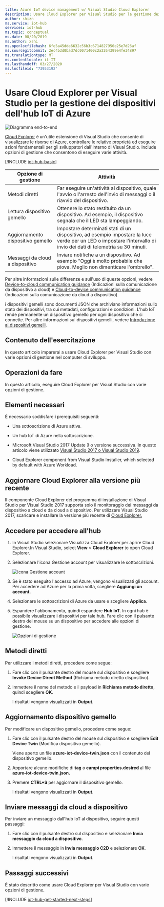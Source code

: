 ```yaml
---
title: Azure IoT device management w/ Visual Studio Cloud Explorer
description: Usare Cloud Explorer per Visual Studio per la gestione dei dispositivi dell'hub IoT di Azure, con opzioni di gestione come i metodi diretti e le proprietà desiderate in dispositivi gemelli.
author: shizn
ms.service: iot-hub
services: iot-hub
ms.topic: conceptual
ms.date: 08/20/2019
ms.author: xshi
ms.openlocfilehash: 6fe5a45dda6632c56b3c6714827950e25e7d26af
ms.sourcegitcommit: 2ec4b3d0bad7dc0071400c2a2264399e4fe34897
ms.translationtype: MT
ms.contentlocale: it-IT
ms.lasthandoff: 03/27/2020
ms.locfileid: "73953192"
---
```

# <a name="use-cloud-explorer-for-visual-studio-for-azure-iot-hub-device-management"></a>Usare Cloud Explorer per Visual Studio per la gestione dei dispositivi dell'hub IoT di Azure

![Diagramma end-to-end](media/iot-hub-device-management-visual-studio/iot-e2e-simple.png)

[Cloud Explorer](https://marketplace.visualstudio.com/items?itemName=ms-azuretools.CloudExplorerForVS) è un'utile estensione di Visual Studio che consente di visualizzare le risorse di Azure, controllare le relative proprietà ed eseguire azioni fondamentali per gli sviluppatori dall'interno di Visual Studio. Include opzioni di gestione che consentono di eseguire varie attività.

[!INCLUDE [iot-hub-basic](../../includes/iot-hub-basic-whole.md)]

| Opzione di gestione          | Attività                    |
|----------------------------|--------------------------------|
| Metodi diretti             | Far eseguire un'attività al dispositivo, quale l'avvio o l'arresto dell'invio di messaggi o il riavvio del dispositivo.                                        |
| Lettura dispositivo gemello           | Ottenere lo stato restituito da un dispositivo. Ad esempio, il dispositivo segnala che il LED sta lampeggiando.                                    |
| Aggiornamento dispositivo gemello         | Impostare determinati stati di un dispositivo, ad esempio impostare la luce verde per un LED o impostare l'intervallo di invio dei dati di telemetria su 30 minuti.         |
| Messaggi da cloud a dispositivo   | Inviare notifiche a un dispositivo. Ad esempio "Oggi è molto probabile che piova. Meglio non dimenticare l'ombrello".              |

Per altre informazioni sulle differenze e sull'uso di queste opzioni, vedere [Device-to-cloud communication guidance](iot-hub-devguide-d2c-guidance.md) (Indicazioni sulla comunicazione da dispositivo a cloud) e [Cloud-to-device communication guidance](iot-hub-devguide-c2d-guidance.md) (Indicazioni sulla comunicazione da cloud a dispositivo).

i dispositivi gemelli sono documenti JSON che archiviano informazioni sullo stato dei dispositivi, tra cui metadati, configurazioni e condizioni. L'hub IoT rende permanente un dispositivo gemello per ogni dispositivo che si connette. Per altre informazioni sui dispositivi gemelli, vedere [Introduzione ai dispositivi gemelli](iot-hub-node-node-twin-getstarted.md).

## <a name="what-you-learn"></a>Contenuto dell'esercitazione

In questo articolo imparerai a usare Cloud Explorer per Visual Studio con varie opzioni di gestione nel computer di sviluppo.

## <a name="what-you-do"></a>Operazioni da fare

In questo articolo, eseguire Cloud Explorer per Visual Studio con varie opzioni di gestione.

## <a name="what-you-need"></a>Elementi necessari

È necessario soddisfare i prerequisiti seguenti:

- Una sottoscrizione di Azure attiva.

- Un hub IoT di Azure nella sottoscrizione.

- Microsoft Visual Studio 2017 Update 9 o versione successiva. In questo articolo viene utilizzato [Visual Studio 2017 o Visual Studio 2019](https://www.visualstudio.com/vs/).

- Cloud Explorer component from Visual Studio Installer, which selected by default with Azure Workload.

## <a name="update-cloud-explorer-to-latest-version"></a>Aggiornare Cloud Explorer alla versione più recente

Il componente Cloud Explorer del programma di installazione di Visual Studio per Visual Studio 2017 supporta solo il monitoraggio dei messaggi da dispositivo a cloud e da cloud a dispositivo. Per utilizzare Visual Studio 2017, scaricare e installare la versione più recente di [Cloud Explorer.](https://marketplace.visualstudio.com/items?itemName=ms-azuretools.CloudExplorerForVS)

## <a name="sign-in-to-access-your-hub"></a>Accedere per accedere all'hub

1. In Visual Studio selezionare Visualizza Cloud Explorer per aprire Cloud Explorer.In Visual Studio, select **View** > **Cloud Explorer** to open Cloud Explorer.

1. Selezionare l'icona Gestione account per visualizzare le sottoscrizioni.

    ![Icona Gestione account](media/iot-hub-visual-studio-cloud-device-messaging/account-management-icon.png)

1. Se è stato eseguito l'accesso ad Azure, vengono visualizzati gli account. Per accedere ad Azure per la prima volta, scegliere **Aggiungi un account.**

1. Selezionare le sottoscrizioni di Azure da usare e scegliere **Applica**.

1. Espandere l'abbonamento, quindi espandere **Hub IoT**.  In ogni hub è possibile visualizzare i dispositivi per tale hub. Fare clic con il pulsante destro del mouse su un dispositivo per accedere alle opzioni di gestione.

    ![Opzioni di gestione](media/iot-hub-device-management-visual-studio/management-options-vs2019.png)

## <a name="direct-methods"></a>Metodi diretti

Per utilizzare i metodi diretti, procedere come segue:

1. Fare clic con il pulsante destro del mouse sul dispositivo e scegliere **Invoke Device Direct Method** (Richiama metodo diretto dispositivo).

1. Immettere il nome del metodo e il payload in **Richiama metodo diretto**, quindi scegliere **OK**.

    I risultati vengono visualizzati in **Output**.

## <a name="update-device-twin"></a>Aggiornamento dispositivo gemello

Per modificare un dispositivo gemello, procedere come segue:

1. Fare clic con il pulsante destro del mouse sul dispositivo e scegliere **Edit Device Twin** (Modifica dispositivo gemello).

   Viene aperto un file **azure-iot-device-twin.json** con il contenuto del dispositivo gemello.

1. Apportare alcune modifiche di **tag** o **campi properties.desired** al file **azure-iot-device-twin.json.**

1. Premere **CTRL+S** per aggiornare il dispositivo gemello.

   I risultati vengono visualizzati in **Output**.

## <a name="send-cloud-to-device-messages"></a>Inviare messaggi da cloud a dispositivo

Per inviare un messaggio dall'hub IoT al dispositivo, seguire questi passaggi:

1. Fare clic con il pulsante destro sul dispositivo e selezionare **Invia messaggio da cloud a dispositivo**.

1. Immettere il messaggio in **Invia messaggio C2D** e selezionare **OK**.

   I risultati vengono visualizzati in **Output**.

## <a name="next-steps"></a>Passaggi successivi

È stato descritto come usare Cloud Explorer per Visual Studio con varie opzioni di gestione.

[!INCLUDE [iot-hub-get-started-next-steps](../../includes/iot-hub-get-started-next-steps.md)]
